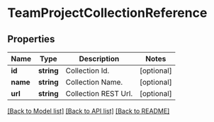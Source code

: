 # TeamProjectCollectionReference

## Properties
Name | Type | Description | Notes
------------ | ------------- | ------------- | -------------
**id** | **string** | Collection Id. | [optional] 
**name** | **string** | Collection Name. | [optional] 
**url** | **string** | Collection REST Url. | [optional] 

[[Back to Model list]](../README.md#documentation-for-models) [[Back to API list]](../README.md#documentation-for-api-endpoints) [[Back to README]](../README.md)


